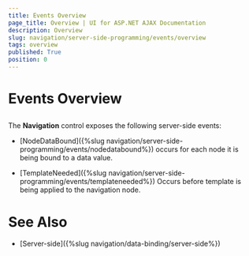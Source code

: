 ```yaml
---
title: Events Overview
page_title: Overview | UI for ASP.NET AJAX Documentation
description: Overview
slug: navigation/server-side-programming/events/overview
tags: overview
published: True
position: 0
---
```


# Events Overview



## 

The **Navigation** control exposes the following server-side events:

* [NodeDataBound]({%slug navigation/server-side-programming/events/nodedatabound%}) occurs for each node it is being bound to a data value.

* [TemplateNeeded]({%slug navigation/server-side-programming/events/templateneeded%}) Occurs before template is being applied to the navigation node.

# See Also

 * [Server-side]({%slug navigation/data-binding/server-side%})
